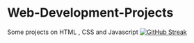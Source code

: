 # Web-Development-Projects
Some projects on HTML , CSS and Javascript
[![GitHub Streak](http://github-readme-streak-stats.herokuapp.com?user=neelesh98965&theme=highcontrast&hide_border=true)](https://git.io/streak-stats)
